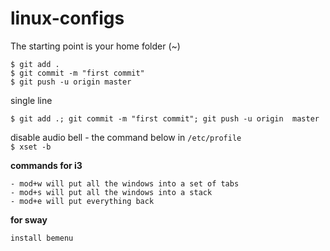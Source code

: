 # linux-configs

The starting point is your home folder (~)

```
$ git add .
$ git commit -m "first commit"
$ git push -u origin master
```

single line

```
$ git add .; git commit -m "first commit"; git push -u origin  master
```

disable audio bell - the command below in `/etc/profile`  
```$ xset -b``` 

**commands for i3**
```
- mod+w will put all the windows into a set of tabs
- mod+s will put all the windows into a stack
- mod+e will put everything back
```

**for sway**
```
install bemenu
```
